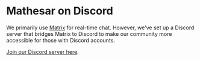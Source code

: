 # Mathesar on Discord

We primarily use [Matrix](/en/community/matrix) for real-time chat. However, we've set up a Discord server that bridges Matrix to Discord to make our community more accessible for those with Discord accounts.

[Join our Discord server here](https://discord.gg/enaKqGn5xx).
